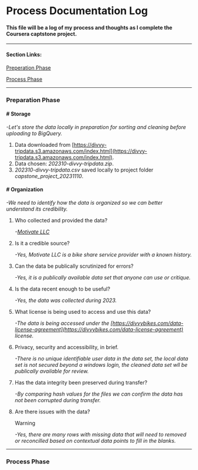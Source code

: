 # Process Documentation Log
#### This file will be a log of my process and thoughts as I complete the Coursera captstone project.
---
#### Section Links:
[Preperation Phase](process_documentation.md#preperation-phase)

[Process Phase](process_documentation.md#process-phase)

 ---
### Preparation Phase

#### # Storage 
  *-Let's store the data locally in preparation for sorting and cleaning before uploading to BigQuery.*

  1. Data downloaded from [https://divvy-tripdata.s3.amazonaws.com/index.html](https://divvy-tripdata.s3.amazonaws.com/index.html).
  2. Data chosen: *202310-divvy-tripdata.zip*.
  3. *202310-divvy-tripdata.csv* saved locally to project folder *capstone_project_20231110*.

#### # Organization 
  *-We need to identify how the data is organized so we can better understand its credibility.*

  1. Who collected and provided the data?

     *-[Motivate LLC](https://en.wikipedia.org/wiki/Motivate_(company))*
  2. Is it a credible source?

     *-Yes, Motivate LLC is a bike share service provider with a known history.*
  3. Can the data be publically scrutinized for errors?
   
     *-Yes, it is a publically available data set that anyone can use or critique.*
  4. Is the data recent enough to be useful?

     *-Yes, the data was collected during 2023.*
  5. What license is being used to access and use this data?

     *-The data is being accessed under the [https://divvybikes.com/data-license-agreement](https://divvybikes.com/data-license-agreement) license.*
  6. Privacy, security and accessibility, in brief.

     *-There is no unique identifiable user data in the data set, the local data set is not secured beyond a windows login, the cleaned data set wll be publically available for review.*
  7. Has the data integrity been preserved during transfer?

     *-By comparing hash values for the files we can confirm the data has not been corrupted during transfer.*
   
  
   8. Are there issues with the data?
      >[!WARNING]
      >*-Yes, there are many rows with missing data that will need to removed or reconcilled based on contextual data points to fill in the blanks.*
      
 ---
### Process Phase

